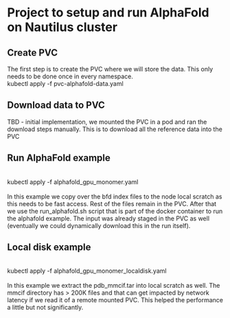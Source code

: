 # Project to setup and run AlphaFold on Nautilus cluster
## Create PVC
The first step is to create the PVC where we will store the data. This only needs to be done once in every namespace.
<br>
kubectl apply -f pvc-alphafold-data.yaml
<br>
## Download data to PVC
TBD - initial implementation, we mounted the PVC in a pod and ran the download steps manually. This is to download all the reference data into the PVC
## Run AlphaFold example
<br>
kubectl apply -f alphafold_gpu_monomer.yaml
<br>
<br>
In this example we copy over the bfd index files to the node local scratch as this needs to be fast access. Rest of the files remain in the PVC. After that we use the run_alphafold.sh script that is part of the docker container to run the alphafold example. The input was already staged in the PVC as well (eventually we could dynamically download this in the run itself).

## Local disk example

<br>
kubectl apply -f alphafold_gpu_monomer_localdisk.yaml
<br>
<br>
In this example we extract the pdb_mmcif.tar into local scratch as well. The mmcif directory has > 200K files and that can get impacted by network latency if we read it of a remote mounted PVC. This helped the performance a little but not significantly.
